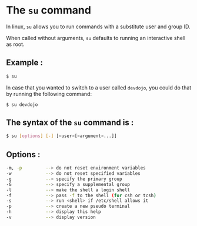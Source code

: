 # The `su` command

In linux, `su` allows you to run commands with a substitute user and group ID.

When called without arguments, `su` defaults to running an interactive shell as root. 

## Example :

```bash
$ su
```

In case that you wanted to switch to a user called `devdojo`, you could do that by running the following command:

```
$ su devdojo
```

## The syntax of the `su` command is :

```bash
$ su [options] [-] [<user>[<argument>...]]

```

## Options :

```bash
-m, -p         --> do not reset environment variables
-w             --> do not reset specified variables
-g             --> specify the primary group
-G             --> specify a supplemental group
-l             --> make the shell a login shell
-f             --> pass -f to the shell (for csh or tcsh)
-s             --> run <shell> if /etc/shell allows it 
-p             --> create a new pseudo terminal
-h             --> display this help
-v             --> display version
```
